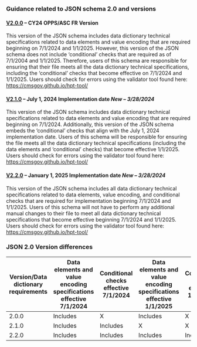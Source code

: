 ### Guidance related to JSON schema 2.0 and versions

#### [V2.0.0](./V2.0.0_Hospital_price_transparency_schema.json) – CY24 OPPS/ASC FR Version​
This version of the JSON schema includes data dictionary technical specifications related to data elements and value encoding that are required beginning on 7/1/2024 and 1/1/2025. However, this version of the JSON schema does not include ‘conditional’ checks that are required as of 7/1/2004 and 1/1/2025. Therefore, users of this schema are responsible for ensuring that their file meets all the data dictionary technical specifications, including the ‘conditional’ checks that become effective on 7/1/2024 and 1/1/2025. Users should check for errors using the validator tool found here: https://cmsgov.github.io/hpt-tool/
​
#### [V2.1.0](./V2.1.0_Hospital_price_transparency_schema.json) – July 1, 2024 Implementation date *New – 3/28/2024* ​
This version of the JSON schema includes data dictionary technical specifications related to data elements and value encoding that are required beginning on 7/1/2024. Additionally, this version of the JSON schema embeds the ‘conditional’ checks that align with the July 1, 2024 implementation date. Users of this schema will be responsible for ensuring the file meets all the data dictionary technical specifications (including the data elements and ‘conditional’ checks) that become effective 1/1/2025. Users should check for errors using the validator tool found here: https://cmsgov.github.io/hpt-tool/
​

#### [V2.2.0](./V2.2.0_Hospital_price_transparency_schema.json) – January 1, 2025 Implementation date *New – 3/28/2024* ​
This version of the JSON schema includes all data dictionary technical specifications related to data elements, value encoding, and conditional checks that are required for implementation beginning 7/1/2024 and 1/1/2025. Users of this schema will not have to perform any additional manual changes to their file to meet all data dictionary technical specifications that become effective beginning 7/1/2024 and 1/1/2025. Users should check for errors using the validator tool found here: https://cmsgov.github.io/hpt-tool/

### JSON 2.0 Version differences

| Version/Data dictionary requirements | Data elements and value encoding specifications effective 7/1/2024 | Conditional checks effective 7/1/2024 | Data elements and value encoding specifications effective 1/1/2025 | Conditional checks effective 1/1/2025 | 
| ------------- | --------------- |  --------------- |  --------------- |  --------------- | 
| 2.0.0 | Includes | X | Includes | X |
| 2.1.0 | Includes | Includes | X | X |
| 2.2.0 | Includes | Includes | Includes | Includes |
